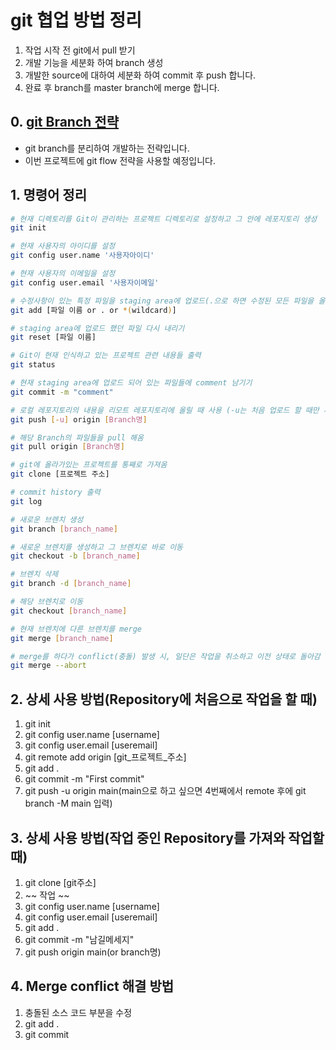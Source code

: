 # git 협업 방법 정리

1. 작업 시작 전 git에서 pull 받기
2. 개발 기능을 세분화 하여 branch 생성
3. 개발한 source에 대하여 세분화 하여 commit 후 push 합니다.
4. 완료 후 branch를 master branch에 merge 합니다.

## 0. [git Branch 전략](https://velog.io/@kw2577/Git-branch-%EC%A0%84%EB%9E%B5)

- git branch를 분리하여 개발하는 전략입니다.
- 이번 프로젝트에 git flow 전략을 사용할 예정입니다.

## 1. 명령어 정리

```bash
# 현재 디렉토리를 Git이 관리하는 프로젝트 디렉토리로 설정하고 그 안에 레포지토리 생성
git init
```

```bash
# 현재 사용자의 아이디를 설정
git config user.name '사용자아이디'
```

```bash
# 현재 사용자의 이메일을 설정
git config user.email '사용자이메일'
```

```bash
# 수정사항이 있는 특정 파일을 staging area에 업로드(.으로 하면 수정된 모든 파일을 올림)
git add [파일 이름 or . or *(wildcard)]
```

```bash
# staging area에 업로드 했던 파일 다시 내리기
git reset [파일 이름]
```

```bash
# Git이 현재 인식하고 있는 프로젝트 관련 내용들 출력
git status
```

```bash
# 현재 staging area에 업로드 되어 있는 파일들에 comment 남기기
git commit -m "comment"
```

```bash
# 로컬 레포지토리의 내용을 리모트 레포지토리에 올릴 때 사용 (-u는 처음 업로드 할 때만 사용하면됨)
git push [-u] origin [Branch명]
```

```bash
# 해당 Branch의 파일들을 pull 해옴
git pull origin [Branch명]
```

```bash
# git에 올라가있는 프로젝트를 통째로 가져옴
git clone [프로젝트 주소]
```

```bash
# commit history 출력
git log
```

```bash
# 새로운 브렌치 생성
git branch [branch_name]
```

```bash
# 새로운 브렌치를 생성하고 그 브렌치로 바로 이동
git checkout -b [branch_name]
```

```bash
# 브렌치 삭제
git branch -d [branch_name]
```

```bash
# 해당 브렌치로 이동
git checkout [branch_name]
```

```bash
# 현재 브렌치에 다른 브렌치를 merge
git merge [branch_name]
```

```bash
# merge를 하다가 conflict(충돌) 발생 시, 일단은 작업을 취소하고 이전 상태로 돌아감
git merge --abort
```

## 2. 상세 사용 방법(Repository에 처음으로 작업을 할 때)

1. git init
2. git config user.name [username]
3. git config user.email [useremail]
4. git remote add origin [git_프로젝트_주소]
5. git add .
6. git commit -m "First commit"
7. git push -u origin main(main으로 하고 싶으면 4번째에서 remote 후에 git branch -M main 입력)

## 3. 상세 사용 방법(작업 중인 Repository를 가져와 작업할 때)

1. git clone [git주소]
2. ~~ 작업 ~~
3. git config user.name [username]
4. git config user.email [useremail]
5. git add .
6. git commit -m "남길메세지"
7. git push origin main(or branch명)

## 4. Merge conflict 해결 방법

1. 충돌된 소스 코드 부분을 수정
2. git add .
3. git commit
